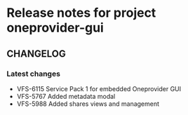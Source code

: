 # Release notes for project oneprovider-gui


CHANGELOG
---------

### Latest changes

* VFS-6115 Service Pack 1 for embedded Oneprovider GUI
* VFS-5767 Added metadata modal
* VFS-5988 Added shares views and management
